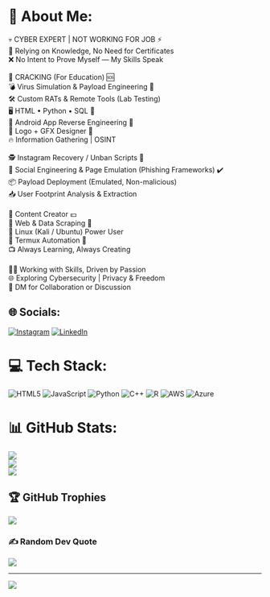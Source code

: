 
# 💫 About Me:
💀 CYBER EXPERT | NOT WORKING FOR JOB ⚡️  <br>🎯 Relying on Knowledge, No Need for Certificates  <br>❌ No Intent to Prove Myself — My Skills Speak  <br><br>🔐 CRACKING (For Education) 🆘  <br>💣 Virus Simulation & Payload Engineering 📌  <br>🛠 Custom RATs & Remote Tools (Lab Testing)  <br>🖥️ HTML • Python • SQL 💸  <br>📱 Android App Reverse Engineering 🖤  <br>🎨 Logo + GFX Designer 🔰  <br>🔥 Information Gathering | OSINT  <br><br>🕵️ Instagram Recovery / Unban Scripts 🧠  <br>🎣 Social Engineering & Page Emulation (Phishing Frameworks) ✔️  <br>📦 Payload Deployment (Emulated, Non-malicious)  <br>📥 User Footprint Analysis & Extraction  <br><br>💬 Content Creator 💴  <br>🧲 Web & Data Scraping 💸  <br>🧠 Linux (Kali / Ubuntu) Power User  <br>📱 Termux Automation 💎  <br>📺 Always Learning, Always Creating  <br><br>🧑‍💻 Working with Skills, Driven by Passion  <br>🌐 Exploring Cybersecurity | Privacy & Freedom  <br>📩 DM for Collaboration or Discussion


## 🌐 Socials:
[![Instagram](https://img.shields.io/badge/Instagram-%23E4405F.svg?logo=Instagram&logoColor=white)](https://instagram.com/@mr.aman._.077) [![LinkedIn](https://img.shields.io/badge/LinkedIn-%230077B5.svg?logo=linkedin&logoColor=white)](https://linkedin.com/in/amanat-ali-) 

# 💻 Tech Stack:
![HTML5](https://img.shields.io/badge/html5-%23E34F26.svg?style=for-the-badge&logo=html5&logoColor=white) ![JavaScript](https://img.shields.io/badge/javascript-%23323330.svg?style=for-the-badge&logo=javascript&logoColor=%23F7DF1E) ![Python](https://img.shields.io/badge/python-3670A0?style=for-the-badge&logo=python&logoColor=ffdd54) ![C++](https://img.shields.io/badge/c++-%2300599C.svg?style=for-the-badge&logo=c%2B%2B&logoColor=white) ![R](https://img.shields.io/badge/r-%23276DC3.svg?style=for-the-badge&logo=r&logoColor=white) ![AWS](https://img.shields.io/badge/AWS-%23FF9900.svg?style=for-the-badge&logo=amazon-aws&logoColor=white) ![Azure](https://img.shields.io/badge/azure-%230072C6.svg?style=for-the-badge&logo=microsoftazure&logoColor=white)
# 📊 GitHub Stats:
![](https://github-readme-stats.vercel.app/api?username=cyberamxn&theme=dark&hide_border=false&include_all_commits=false&count_private=false)<br/>
![](https://nirzak-streak-stats.vercel.app/?user=cyberamxn&theme=dark&hide_border=false)<br/>
![](https://github-readme-stats.vercel.app/api/top-langs/?username=cyberamxn&theme=dark&hide_border=false&include_all_commits=false&count_private=false&layout=compact)

## 🏆 GitHub Trophies
![](https://github-profile-trophy.vercel.app/?username=cyberamxn&theme=radical&no-frame=false&no-bg=true&margin-w=4)

### ✍️ Random Dev Quote
![](https://quotes-github-readme.vercel.app/api?type=horizontal&theme=radical)

---
[![](https://visitcount.itsvg.in/api?id=cyberamxn&icon=0&color=0)](https://visitcount.itsvg.in)

<!-- Proudly created with GPRM ( https://gprm.itsvg.in ) -->
<!--
**cyberamxn/cyberamxn** is a ✨ _special_ ✨ repository because its `README.md` (this file) appears on your GitHub profile.

Here are some ideas to get you started:

- 🔭 I’m currently working on ...
- 🌱 I’m currently learning ...
- 👯 I’m looking to collaborate on ...
- 🤔 I’m looking for help with ...
- 💬 Ask me about ...
- 📫 How to reach me: ...
- 😄 Pronouns: ...
- ⚡ Fun fact: ...
-->
